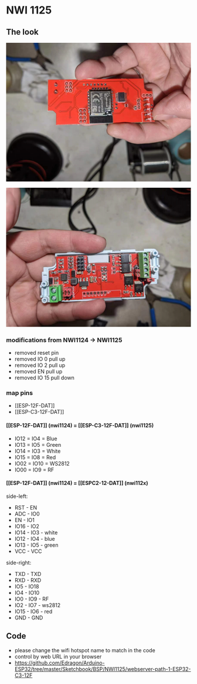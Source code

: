


# NWI 1125

## The look 

![](15-33-17-12-12-2022.png)

![](22-33-17-12-12-2022.png)

### modifications from NWI1124 -> NWI1125

- removed reset pin 
- removed IO 0  pull up
- removed IO 2  pull up
- removed EN    pull up 
- removed IO 15 pull down



### map pins 

- [[ESP-12F-DAT]]
- [[ESP-C3-12F-DAT]]

#### [[ESP-12F-DAT]] (nwi1124) = [[ESP-C3-12F-DAT]] (nwi1125)

  - IO12 = IO4 = Blue
  - IO13 = IO5 = Green
  - IO14 = IO3 = White
  - IO15 = IO8 = Red
  - IO02 = IO10 = WS2812 
  - IO00 = IO9 = RF


#### [[ESP-12F-DAT]] (nwi1124) = [[ESPC2-12-DAT]] (nwi112x)

side-left:
- RST - EN
- ADC - IO0
- EN - IO1
- IO16 - IO2
- IO14 - IO3 - white
- IO12 - IO4 - blue
- IO13 - IO5 - green 
- VCC  - VCC

side-right: 
- TXD - TXD
- RXD - RXD
- IO5 - IO18
- IO4 - IO10
- IO0 - IO9 - RF
- IO2 - IO7 - ws2812 
- IO15 - IO6 - red 
- GND - GND


## Code 
- please change the wifi hotspot name to match in the code 
- control by web URL in your browser 
- https://github.com/Edragon/Arduino-ESP32/tree/master/Sketchbook/BSP/NWI1125/webserver-path-1-ESP32-C3-12F